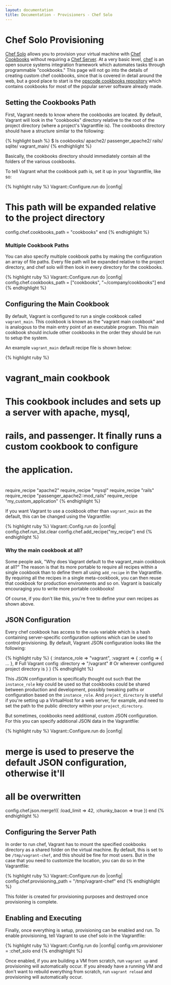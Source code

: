 ```yaml
---
layout: documentation
title: Documentation - Provisioners - Chef Solo
---
```

# Chef Solo Provisioning

[Chef Solo](http://wiki.opscode.com/display/chef/Chef+Solo) allows you to provision your virtual
machine with [Chef Cookbooks](http://wiki.opscode.com/display/chef/Cookbooks) without requiring a
[Chef Server](http://wiki.opscode.com/display/chef/Chef+Server). At a very basic level, [chef](http://www.opscode.com/chef/)
is an open source systems integration framework which automates tasks through programmable "cookbooks."
This page will not go into the details of creating custom chef cookbooks, since that
is covered in detail around the web, but a good place to start is the [opscode cookbooks repository](http://github.com/opscode/cookbooks)
which contains cookbooks for most of the popular server software already made.

## Setting the Cookbooks Path

First, Vagrant needs to know where the cookbooks are located. By default, Vagrant will
look in the "cookbooks" directory relative to the root of the project directory (where
a project's Vagrantfile is). The cookbooks directory should have a structure similar to
the following:

{% highlight bash %}
$ ls cookbooks/
apache2/
passenger_apache2/
rails/
sqlite/
vagrant_main/
{% endhighlight %}

Basically, the cookbooks directory should immediately contain all the folders of the
various cookbooks.

To tell Vagrant what the cookbook path is, set it up in your Vagrantfile, like so:

{% highlight ruby %}
Vagrant::Configure.run do |config|
  # This path will be expanded relative to the project directory
  config.chef.cookbooks_path = "cookbooks"
end
{% endhighlight %}

<div class="info">
  <h3>Multiple Cookbook Paths</h3>
  <p>
    You can also specify multiple cookbook paths by making the configuration an
    array of file paths. Every file path will be expanded relative to the project
    directory, and chef solo will then look in every directory for the cookbooks.

{% highlight ruby %}
Vagrant::Configure.run do |config|
  config.chef.cookbooks_path = ["cookbooks", "~/company/cookbooks"]
end
{% endhighlight %}
  </p>
</div>

## Configuring the Main Cookbook

By default, Vagrant is configured to run a single cookbook called `vagrant_main`.
This cookbook is known as the "vagrant main cookbook" and is analogous to the
main entry point of an executable program. This main cookbook should include
other cookbooks in the order they should be run to setup the system.

An example `vagrant_main` default recipe file is shown below:

{% highlight ruby %}
# vagrant_main cookbook
# This cookbook includes and sets up a server with apache, mysql,
# rails, and passenger. It finally runs a custom cookbook to configure
# the application.
#
require_recipe "apache2"
require_recipe "mysql"
require_recipe "rails"
require_recipe "passenger_apache2::mod_rails"
require_recipe "my_custom_application"
{% endhighlight %}

If you want Vagrant to use a cookbook other than `vagrant_main` as the default,
this can be changed using the Vagrantfile:

{% highlight ruby %}
Vagrant::Config.run do |config|
  config.chef.run_list.clear
  config.chef.add_recipe("my_recipe")
end
{% endhighlight %}

<div class="info">
  <h3>Why the main cookbook at all?</h3>
  <p>
    Some people ask, "Why does Vagrant default to the vagrant_main cookbook at all?"
    The reason is that its more portable to require all recipes within a single cookbook
    than to define them all using <code>add_recipe</code> in the Vagrantfile. By
    requiring all the recipes in a single meta-cookbook, you can then reuse that cookbook
    for production environments and so on. Vagrant is basically encouraging you
    to write more portable cookbooks!
  </p>
  <p>
    Of course, if you don't like this, you're free to define your own recipes
    as shown above.
  </p>
</div>

## JSON Configuration

Every chef cookbook has access to the `node` variable which is a hash containing
server-specific configuration options which can be used to control provisioning.
By default, Vagrant JSON configuration looks like the following:

{% highlight ruby %}
{
  :instance_role => "vagrant",
  :vagrant => {
    :config => { ... }, # Full Vagrant config
    :directory => "/vagrant" # Or wherever configured project directory is
  }
}
{% endhighlight %}

This JSON configuration is specifically thought out such that the `instance_role`
key could be used so that cookbooks could be shared between production and development,
possibly tweaking paths or configuration based on the `instance_role`. And
`project_directory` is useful if you're setting up a VirtualHost for a web server,
for example, and need to set the path to the public directory within your
`project_directory`.

But sometimes, cookbooks need additional, custom JSON configuration. For this
you can specify additional JSON data in the Vagrantfile:

{% highlight ruby %}
Vagrant::Configure.run do |config|
  # merge is used to preserve the default JSON configuration, otherwise it'll
  # all be overwritten
  config.chef.json.merge!({
    :load_limit => 42,
    :chunky_bacon => true
  })
end
{% endhighlight %}

## Configuring the Server Path

In order to run chef, Vagrant has to mount the specified cookbooks directory as a
shared folder on the virtual machine. By default, this is set to be `/tmp/vagrant-chef`,
and this should be fine for most users. But in the case that you need to customize
the location, you can do so in the Vagrantfile:

{% highlight ruby %}
Vagrant::Configure.run do |config|
  config.chef.provisioning_path = "/tmp/vagrant-chef"
end
{% endhighlight %}

This folder is created for provisioning purposes and destroyed once provisioning
is complete.

## Enabling and Executing

Finally, once everything is setup, provisioning can be enabled and run. To enable
provisioning, tell Vagrant to use chef solo in the Vagrantfile:

{% highlight ruby %}
Vagrant::Config.run do |config|
  config.vm.provisioner = :chef_solo
end
{% endhighlight %}

Once enabled, if you are building a VM from scratch, run `vagrant up` and provisioning
will automatically occur. If you already have a running VM and don't want to rebuild
everything from scratch, run `vagrant reload` and provisioning will automatically
occur.
